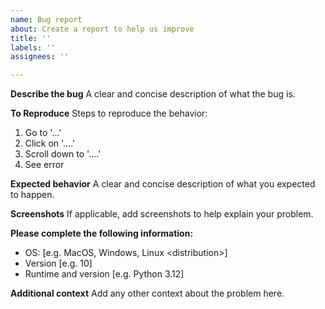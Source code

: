 ```yaml
---
name: Bug report
about: Create a report to help us improve
title: ''
labels: ''
assignees: ''

---
```


**Describe the bug**
A clear and concise description of what the bug is.

**To Reproduce**
Steps to reproduce the behavior:

1. Go to '...'
2. Click on '....'
3. Scroll down to '....'
4. See error

**Expected behavior**
A clear and concise description of what you expected to happen.

**Screenshots**
If applicable, add screenshots to help explain your problem.

**Please complete the following information:**

- OS: [e.g. MacOS, Windows, Linux \<distribution\>]
- Version [e.g. 10]
- Runtime and version [e.g. Python 3.12]

**Additional context**
Add any other context about the problem here.
